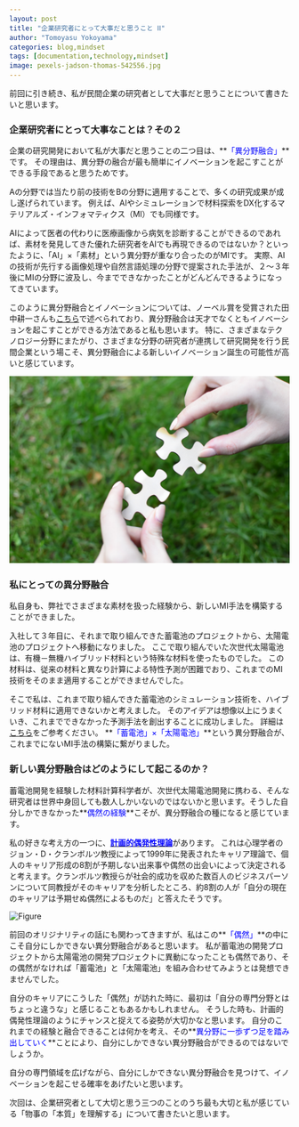 ```yaml
---
layout: post
title: "企業研究者にとって大事だと思うこと ⅠⅠ"
author: "Tomoyasu Yokoyama"
categories: blog,mindset
tags: [documentation,technology,mindset]
image: pexels-jadson-thomas-542556.jpg
---
```


**<font color="Blue"></font>**

前回に引き続き、私が民間企業の研究者として大事だと思うことについて書きたいと思います。

### 企業研究者にとって大事なことは？その２

企業の研究開発において私が大事だと思うことの二つ目は、**<font color="Blue">「異分野融合」</font>**です。
その理由は、異分野の融合が最も簡単にイノベーションを起こすことができる手段であると思うためです。

Aの分野では当たり前の技術をBの分野に適用することで、多くの研究成果が成し遂げられています。
例えば、AIやシミュレーションで材料探索をDX化するマテリアルズ・インフォマティクス（MI）でも同様です。

AIによって医者の代わりに医療画像から病気を診断することができるのであれば、素材を発見してきた優れた研究者をAIでも再現できるのではないか？といったように、「AI」×「素材」という異分野が重なり合ったのがMIです。
実際、AIの技術が先行する画像処理や自然言語処理の分野で提案された手法が、２〜３年後にMIの分野に波及し、今までできなかったことがどんどんできるようになってきています。

このように異分野融合とイノベーションについては、ノーベル賞を受賞された田中耕一さんも[こちら](https://project.nikkeibp.co.jp/atclmono/vision/060500031/)で述べられており、異分野融合は天才でなくともイノベーションを起こすことができる方法であると私も思います。
特に、さまざまなテクノロジー分野にまたがり、さまざまな分野の研究者が連携して研究開発を行う民間企業という場こそ、異分野融合による新しいイノベーション誕生の可能性が高いと感じています。

![Figure](../assets/img/vardan-papikyan-DnXqvmS0eXM-unsplash.jpg)

### 私にとっての異分野融合

私自身も、弊社でさまざまな素材を扱った経験から、新しいMI手法を構築することができました。

入社して３年目に、それまで取り組んできた蓄電池のプロジェクトから、太陽電池のプロジェクトへ移動になりました。
ここで取り組んでいた次世代太陽電池は、有機－無機ハイブリッド材料という特殊な材料を使ったものでした。
この材料は、従来の材料と異なり計算による特性予測が困難でおり、これまでのMI技術をそのまま適用することができませんでした。

そこで私は、これまで取り組んできた蓄電池のシミュレーション技術を、ハイブリッド材料に適用できないかと考えました。
そのアイデアは想像以上にうまくいき、これまでできなかった予測手法を創出することに成功しました。
詳細は[こちら](../assets/pdf/p0115-2.pdf)をご参考ください。
**<font color="Blue">「蓄電池」×「太陽電池」</font>**という異分野融合が、これまでにないMI手法の構築に繋がりました。


### 新しい異分野融合はどのようにして起こるのか？

蓄電池開発を経験した材料計算科学者が、次世代太陽電池開発に携わる、そんな研究者は世界中身回しても数人しかいないのではないかと思います。そうした自分しかできなかった**<font color="Blue">偶然の経験</font>**こそが、異分野融合の種になると感じています。

私の好きな考え方の一つに、[**<font color="Blue">計画的偶発性理論</font>**](https://www.rgf-professional.jp/insights/2020-06-what-is-planned-happenstance-theory-how-to-create-a-career-contingency-career-plan)があります。
これは心理学者のジョン・D・クランボルツ教授によって1999年に発表されたキャリア理論で、個人のキャリア形成の8割が予期しない出来事や偶然の出会いによって決定されると考えます。クランボルツ教授らが社会的成功を収めた数百人のビジネスパーソンについて同教授がそのキャリアを分析したところ、約8割の人が「自分の現在のキャリアは予期せぬ偶然によるものだ」と答えたそうです。

![Figure](../assets/img/pexels-anna-shvets-6664249.jpg)

前回のオリジナリティの話にも関わってきますが、私はこの**<font color="Blue">「偶然」</font>**の中にこそ自分にしかできない異分野融合があると思います。
私が蓄電池の開発プロジェクトから太陽電池の開発プロジェクトに異動になったことも偶然であり、その偶然がなければ「蓄電池」と「太陽電池」を組み合わせてみようとは発想できませんでした。

自分のキャリアにこうした「偶然」が訪れた時に、最初は「自分の専門分野とはちょっと違うな」と感じることもあるかもしれません。
そうした時も、計画的偶発性理論のようにチャンスと捉えてる姿勢が大切かなと思います。
自分のこれまでの経験と融合できることは何かを考え、その**<font color="Blue">異分野に一歩ずつ足を踏み出していく</font>**ことにより、自分にしかできない異分野融合ができるのではないでしょうか。

自分の専門領域を広げながら、自分にしかできない異分野融合を見つけて、イノベーションを起こせる確率をあげたいと思います。

次回は、企業研究者として大切と思う三つのことのうち最も大切と私が感じている「物事の「本質」を理解する」について書きたいと思います。
